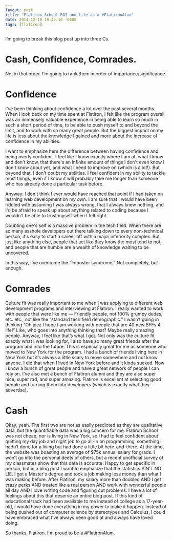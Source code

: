 ```yaml
---
layout: post
title: "Flatiron School ROI and life as a #FlatironAlum"
date: 2014-12-18 19:45:10 -0500
tags: [flatiron]
---
```


I’m going to break this blog post up into three Cs.

# Cash, Confidence, Comrades.

Not in that order. I’m going to rank them in order of importance/significance.

# Confidence

I've been thinking about confidence a lot over the past several months. When I look back on my time spent at Flatiron, I felt like the program overall was an immensely valuable experience in being able to learn so much in such a short period of time, to be able to push myself to and beyond the limit, and to work with so many great people. But the biggest impact on my life is less about the knowledge I gained and more about the increase of confidence in my abilities.

I want to emphasize here the difference between having confidence and being overly confident. I feel like I know exactly where I am at, what I know and don't know, that there's an infinite amount of things I don't even know I don't know about yet, and what I need to improve on (which is a lot!). But beyond that, I don't doubt my abilities. I feel confident in my ability to tackle most things, even if I know it will probably take me longer than someone who has already done a particular task before. 

Anyway: I don't think I ever would have reached that point if I had taken on learning web development on my own. I am sure that I would have been riddled with assuming I was always wrong, that I always knew nothing, and I'd be afraid to speak up about anything related to coding because I wouldn't be able to trust myself when I felt right. 

Doubting one's self is a massive problem in the tech field. When there are so many asshole developers out there talking down to every non-technical person, it's easy to start a career off with a major inferiority complex. But just like anything else, people that act like they know the most tend to not, and people that are humble are a wealth of knowledge waiting to be uncovered. 

In this way, I've overcome the "imposter syndrome." Not completely, but enough.

# Comrades

Culture fit was really important to me when I was applying to different web development programs and interviewing at Flatiron. I really wanted to work with people that were like me — Friendly people, not 100% grumpy dudes, etc. etc., not like the “standard tech field demographic.” I wasn’t going in thinking “Oh jeez I hope I am working with people that are 40 new BFFs 4 life!” Like, who goes into anything thinking that? Maybe really amazing people. Anyway, I feel like that’s what I got. Not only was the culture fit exactly what I was looking for, I also have so many great friends after the program and into the future. This is especially great for me as someone who moved to New York for the program. I had a bunch of friends living here in New York but it’s always a little scary to move somewhere and not know anyone. I did that when I lived in New York before and it kinda sucked. Now I know a bunch of great people and have a great network of people I can rely on. I’ve also met a bunch of Flatiron alumni and they are also super nice, super rad, and super amazing. Flatiron is excellent at selecting good people and turning them into developers (which is exactly what they advertise).

# Cash

Okay, yeah. The first two are not as easily predicted as they are qualitative data, but the quantifiable data was a big concern for me. Flatiron School was not cheap, nor is living in New York, so I had to feel confident about quitting my day job and night job to go all-in on programming, something I hadn’t done for a living but had done a little bit here-and-there. At the time, the website was boasting an average of $75k annual salary for grads. I won’t go into the personal deets of others, but a recent unofficial survey of my classmates show that this data is accurate. Happy to get specific in person, but in a blog post I want to emphasize that the statistics AIN’T NO LIE. I got a Master's degree and took a job making less money than what I was making before. After Flatiron, my salary more than doubled AND I get crazy perks AND treated like a real person AND work with wonderful people all day AND I love writing code and figuring out problems. I have a lot of feelings about this that deserve an entire blog post. If this kind of educational track had been available to me instead of college as a 17-year-old, I would have done everything in my power to make it happen. Instead of being pushed out of computer science by stereotypes and Calculus, I could have embraced what I’ve always been good at and always have loved doing.

So thanks, Flatiron. I'm proud to be a #FlatironAlum.